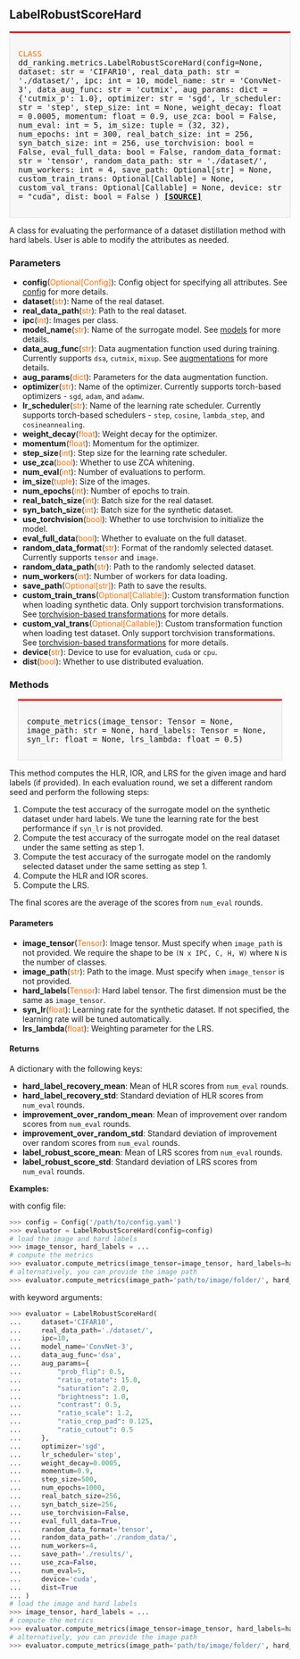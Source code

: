## LabelRobustScoreHard

<div style="background-color:#F7F7F7; padding:15px; border:1px solid #E0E0E0; border-top:3px solid #FF0000; font-family:monospace; font-size:14px;">

<span style="color:#FF6B00;">CLASS</span> 
dd_ranking.metrics.LabelRobustScoreHard(config=None,
    dataset: str = 'CIFAR10',
    real_data_path: str = './dataset/',
    ipc: int = 10,
    model_name: str = 'ConvNet-3',
    data_aug_func: str = 'cutmix',
    aug_params: dict = {'cutmix_p': 1.0},
    optimizer: str = 'sgd',
    lr_scheduler: str = 'step',
    step_size: int = None,
    weight_decay: float = 0.0005,
    momentum: float = 0.9,
    use_zca: bool = False,
    num_eval: int = 5,
    im_size: tuple = (32, 32),
    num_epochs: int = 300,
    real_batch_size: int = 256,
    syn_batch_size: int = 256,
    use_torchvision: bool = False,
    eval_full_data: bool = False,
    random_data_format: str = 'tensor',
    random_data_path: str = './dataset/',
    num_workers: int = 4,
    save_path: Optional[str] = None,
    custom_train_trans: Optional[Callable] = None,
    custom_val_trans: Optional[Callable] = None,
    device: str = "cuda",
    dist: bool = False
)
[**[SOURCE]**](https://github.com/NUS-HPC-AI-Lab/DD-Ranking/blob/main/ddranking/metrics/hard_label.py)
</div>

A class for evaluating the performance of a dataset distillation method with hard labels. User is able to modify the attributes as needed.

### Parameters

- **config**(<span style="color:#FF6B00;">Optional[Config]</span>): Config object for specifying all attributes. See [config](../config/overview.md) for more details.
- **dataset**(<span style="color:#FF6B00;">str</span>): Name of the real dataset.
- **real_data_path**(<span style="color:#FF6B00;">str</span>): Path to the real dataset.
- **ipc**(<span style="color:#FF6B00;">int</span>): Images per class.
- **model_name**(<span style="color:#FF6B00;">str</span>): Name of the surrogate model. See [models](../models/overview.md) for more details.
- **data_aug_func**(<span style="color:#FF6B00;">str</span>): Data augmentation function used during training. Currently supports `dsa`, `cutmix`, `mixup`. See [augmentations](../augmentations/overview.md) for more details.
- **aug_params**(<span style="color:#FF6B00;">dict</span>): Parameters for the data augmentation function.
- **optimizer**(<span style="color:#FF6B00;">str</span>): Name of the optimizer. Currently supports torch-based optimizers - `sgd`, `adam`, and `adamw`.
- **lr_scheduler**(<span style="color:#FF6B00;">str</span>): Name of the learning rate scheduler. Currently supports torch-based schedulers - `step`, `cosine`, `lambda_step`, and `cosineannealing`.
- **weight_decay**(<span style="color:#FF6B00;">float</span>): Weight decay for the optimizer.
- **momentum**(<span style="color:#FF6B00;">float</span>): Momentum for the optimizer.
- **step_size**(<span style="color:#FF6B00;">int</span>): Step size for the learning rate scheduler.
- **use_zca**(<span style="color:#FF6B00;">bool</span>): Whether to use ZCA whitening.
- **num_eval**(<span style="color:#FF6B00;">int</span>): Number of evaluations to perform.
- **im_size**(<span style="color:#FF6B00;">tuple</span>): Size of the images.
- **num_epochs**(<span style="color:#FF6B00;">int</span>): Number of epochs to train.
- **real_batch_size**(<span style="color:#FF6B00;">int</span>): Batch size for the real dataset.
- **syn_batch_size**(<span style="color:#FF6B00;">int</span>): Batch size for the synthetic dataset.
- **use_torchvision**(<span style="color:#FF6B00;">bool</span>): Whether to use torchvision to initialize the model.
- **eval_full_data**(<span style="color:#FF6B00;">bool</span>): Whether to evaluate on the full dataset.
- **random_data_format**(<span style="color:#FF6B00;">str</span>): Format of the randomly selected dataset. Currently supports `tensor` and `image`.
- **random_data_path**(<span style="color:#FF6B00;">str</span>): Path to the randomly selected dataset.
- **num_workers**(<span style="color:#FF6B00;">int</span>): Number of workers for data loading.
- **save_path**(<span style="color:#FF6B00;">Optional[str]</span>): Path to save the results.
- **custom_train_trans**(<span style="color:#FF6B00;">Optional[Callable]</span>): Custom transformation function when loading synthetic data. Only support torchvision transformations. See [torchvision-based transformations](../augmentations/torchvision.md) for more details.
- **custom_val_trans**(<span style="color:#FF6B00;">Optional[Callable]</span>): Custom transformation function when loading test dataset. Only support torchvision transformations. See [torchvision-based transformations](../augmentations/torchvision.md) for more details.
- **device**(<span style="color:#FF6B00;">str</span>): Device to use for evaluation, `cuda` or `cpu`.
- **dist**(<span style="color:#FF6B00;">bool</span>): Whether to use distributed evaluation.

### Methods
<div style="background-color:#F7F7F7; padding:15px; border:1px solid #E0E0E0; border-top:3px solid #FF0000; font-family:monospace; font-size:14px; margin-left:15px; margin-right:15px;">

compute_metrics(image_tensor: Tensor = None, image_path: str = None, hard_labels: Tensor = None, syn_lr: float = None, lrs_lambda: float = 0.5)
</div>

This method computes the HLR, IOR, and LRS for the given image and hard labels (if provided). In each evaluation round, we set a different random seed and perform the following steps:

1. Compute the test accuracy of the surrogate model on the synthetic dataset under hard labels. We tune the learning rate for the best performance if `syn_lr` is not provided.
2. Compute the test accuracy of the surrogate model on the real dataset under the same setting as step 1.
3. Compute the test accuracy of the surrogate model on the randomly selected dataset under the same setting as step 1.
4. Compute the HLR and IOR scores.
5. Compute the LRS.

The final scores are the average of the scores from `num_eval` rounds.

#### Parameters

- **image_tensor**(<span style="color:#FF6B00;">Tensor</span>): Image tensor. Must specify when `image_path` is not provided. We require the shape to be `(N x IPC, C, H, W)` where `N` is the number of classes.
- **image_path**(<span style="color:#FF6B00;">str</span>): Path to the image. Must specify when `image_tensor` is not provided.
- **hard_labels**(<span style="color:#FF6B00;">Tensor</span>): Hard label tensor. The first dimension must be the same as `image_tensor`.
- **syn_lr**(<span style="color:#FF6B00;">float</span>): Learning rate for the synthetic dataset. If not specified, the learning rate will be tuned automatically.
- **lrs_lambda**(<span style="color:#FF6B00;">float</span>): Weighting parameter for the LRS.

#### Returns

A dictionary with the following keys:

- **hard_label_recovery_mean**: Mean of HLR scores from `num_eval` rounds.
- **hard_label_recovery_std**: Standard deviation of HLR scores from `num_eval` rounds.
- **improvement_over_random_mean**: Mean of improvement over random scores from `num_eval` rounds.
- **improvement_over_random_std**: Standard deviation of improvement over random scores from `num_eval` rounds.
- **label_robust_score_mean**: Mean of LRS scores from `num_eval` rounds.
- **label_robust_score_std**: Standard deviation of LRS scores from `num_eval` rounds.

**Examples:**

with config file:
```python
>>> config = Config('/path/to/config.yaml')
>>> evaluator = LabelRobustScoreHard(config=config)
# load the image and hard labels
>>> image_tensor, hard_labels = ...
# compute the metrics
>>> evaluator.compute_metrics(image_tensor=image_tensor, hard_labels=hard_labels)
# alternatively, you can provide the image path
>>> evaluator.compute_metrics(image_path='path/to/image/folder/', hard_labels=hard_labels)
```

with keyword arguments:
```python
>>> evaluator = LabelRobustScoreHard(
...     dataset='CIFAR10',
...     real_data_path='./dataset/',
...     ipc=10,
...     model_name='ConvNet-3',
...     data_aug_func='dsa',
...     aug_params={
...         "prob_flip": 0.5,
...         "ratio_rotate": 15.0,
...         "saturation": 2.0,
...         "brightness": 1.0,
...         "contrast": 0.5,
...         "ratio_scale": 1.2,
...         "ratio_crop_pad": 0.125,
...         "ratio_cutout": 0.5
...     },
...     optimizer='sgd',
...     lr_scheduler='step',
...     weight_decay=0.0005,
...     momentum=0.9,
...     step_size=500,
...     num_epochs=1000,
...     real_batch_size=256,
...     syn_batch_size=256,
...     use_torchvision=False,
...     eval_full_data=True,
...     random_data_format='tensor',
...     random_data_path='./random_data/',
...     num_workers=4,
...     save_path='./results/',
...     use_zca=False,
...     num_eval=5,
...     device='cuda',
...     dist=True
... )
# load the image and hard labels
>>> image_tensor, hard_labels = ...
# compute the metrics
>>> evaluator.compute_metrics(image_tensor=image_tensor, hard_labels=hard_labels)
# alternatively, you can provide the image path
>>> evaluator.compute_metrics(image_path='path/to/image/folder/', hard_labels=hard_labels)
```
